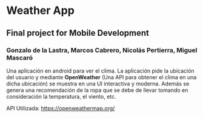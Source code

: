 # Weather App
## Final project for Mobile Development
### Gonzalo de la Lastra, Marcos Cabrero, Nicolás Pertierra, Miguel Mascaró

Una aplicación en android para ver el clima. La aplicación pide la ubicación del usuario y mediante **OpenWeather** (Una API para obtener el clima en una dicha ubicación) se muestra en una UI interactiva y moderna.
Además se genera una recomendación de la ropa que se debe de llevar tomando en consideración la temperatura, el viento, etc.

API Utilizada: https://openweathermap.org/
